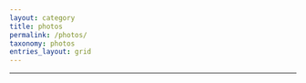 ```yaml
---
layout: category
title: photos
permalink: /photos/
taxonomy: photos
entries_layout: grid
---
```

<hr>

